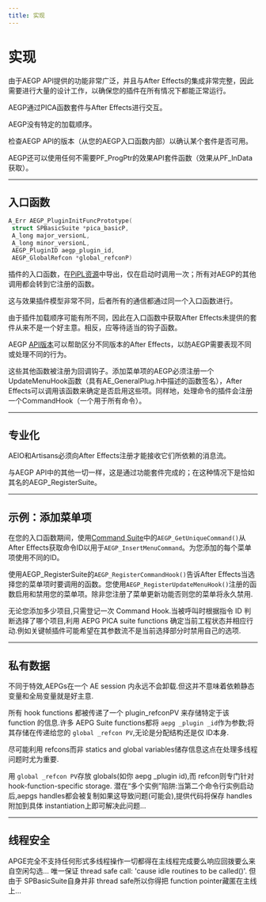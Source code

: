 ```yaml
---
title: 实现
---
```

# 实现

由于AEGP API提供的功能非常广泛，并且与After Effects的集成非常完整，因此需要进行大量的设计工作，以确保您的插件在所有情况下都能正常运行。

AEGP通过PICA函数套件与After Effects进行交互。

AEGP没有特定的加载顺序。

检查AEGP API的版本（从您的AEGP入口函数内部）以确认某个套件是否可用。

AEGP还可以使用任何不需要PF_ProgPtr的效果API套件函数（效果从PF_InData获取）。

---

## 入口函数

```cpp
A_Err AEGP_PluginInitFuncPrototype(
 struct SPBasicSuite *pica_basicP,
 A_long major_versionL,
 A_long minor_versionL,
 AEGP_PluginID aegp_plugin_id,
 AEGP_GlobalRefcon *global_refconP)
```

插件的入口函数，在[PiPL资源](../../intro/pipl-resources)中导出，仅在启动时调用一次；所有对AEGP的其他调用都会转到它注册的函数。

这与效果插件模型非常不同，后者所有的通信都通过同一个入口函数进行。

由于插件加载顺序可能有所不同，因此在入口函数中获取After Effects未提供的套件从来不是一个好主意。相反，应等待适当的钩子函数。

AEGP [API版本](../../intro/compatibility-across-multiple-versions#api-versions)可以帮助区分不同版本的After Effects，以防AEGP需要表现不同或处理不同的行为。

这些其他函数被注册为回调钩子。添加菜单项的AEGP必须注册一个UpdateMenuHook函数（具有AE_GeneralPlug.h中描述的函数签名），After Effects可以调用该函数来确定是否启用这些项。同样地，处理命令的插件会注册一个CommandHook（一个用于所有命令）。

---

## 专业化

AEIO和Artisans必须向After Effects注册才能接收它们所依赖的消息流。

与AEGP API中的其他一切一样，这是通过功能套件完成的；在这种情况下是恰如其名的AEGP_RegisterSuite。

---

## 示例：添加菜单项

在您的入口函数期间，使用[Command Suite](../aegp-suites#aegp_commandsuite1)中的`AEGP_GetUniqueCommand()`从After Effects获取命令ID以用于`AEGP_InsertMenuCommand`。为您添加的每个菜单项使用不同的ID。

使用AEGP_RegisterSuite的`AEGP_RegisterCommandHook()`告诉After Effects当选择您的菜单项时要调用的函数。您使用`AEGP_RegisterUpdateMenuHook()`注册的函数启用和禁用您的菜单项。除非您注册了菜单更新功能否则您的菜单将永久禁用.

无论您添加多少项目,只需登记一次 Command Hook.当被呼叫时根据指令 ID 判断选择了哪个项目,利用 AEPG PICA suite functions 确定当前工程状态并相应行动.例如关键帧插件可能希望在其参数流不是当前选择部分时禁用自己的选项.

---

## 私有数据

不同于特效,AEPGs在一个 AE session 内永远不会卸载.但这并不意味着依赖静态变量和全局变量就是好主意.

所有 hook functions 都被传递了一个 plugin_refconPV 来存储特定于该 function 的信息.许多 AEPG Suite functions都将 `aepg _plugin _id`作为参数;将其存储在传递给您的 `global _refcon PV`,无论是分配结构还是仅 ID本身.

尽可能利用 refcons而非 statics and global variables储存信息这点在处理多线程问题时尤为重要.

用 `global _refcon PV`存放 globals(如你 aepg _plugin id),而 refcon则专门针对 hook-function-specific storage.
潜在“多个实例”陷阱:当第二个命令行实例启动后,aepgs handles都会被复制如果这导致问题(可能会),提供代码将保存 handles附加到具体 instantiation上即可解决此问题...

---

## 线程安全

APGE完全不支持任何形式多线程操作一切都得在主线程完成要么响应回拨要么来自空闲勾选...
唯一保证 thread safe call: 'cause idle routines to be called()'.
但由于 SPBasicSuite自身并非 thread safe所以你得把 function pointer藏匿在主线上...

